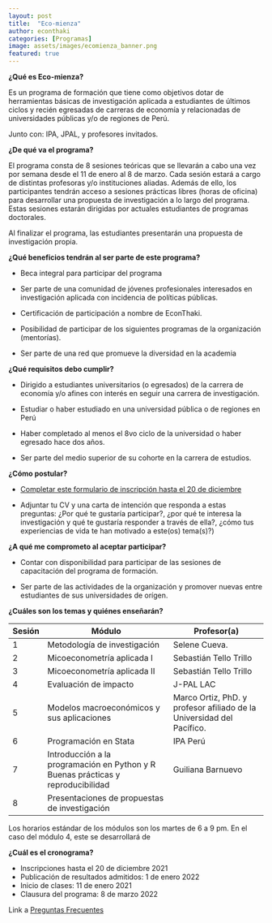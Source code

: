 ```yaml
---
layout: post
title:  "Eco-mienza"
author: econthaki
categories: [Programas]
image: assets/images/ecomienza_banner.png
featured: true
---
```




**¿Qué es Eco-mienza?**

Es un programa de formación que tiene como objetivos dotar de herramientas básicas de investigación aplicada a estudiantes de últimos ciclos y recién egresadas de carreras de economía y relacionadas de universidades públicas y/o de regiones de Perú. 

Junto con: IPA, JPAL, y profesores invitados.

**¿De qué va el programa?**

El programa consta de 8 sesiones teóricas que se llevarán a cabo una vez por semana desde el 11 de enero al 8 de marzo. Cada sesión estará a cargo de distintas profesoras y/o instituciones aliadas. Además de ello, los participantes tendrán acceso a sesiones prácticas libres (horas de oficina) para desarrollar una propuesta de investigación a lo largo del programa. Estas sesiones estarán dirigidas por actuales estudiantes de programas doctorales. 

Al finalizar el programa, las estudiantes presentarán una propuesta de investigación propia. 

**¿Qué beneficios tendrán al ser parte de este programa?**

- Beca integral para participar del programa

- Ser parte de una comunidad de jóvenes profesionales interesados en investigación aplicada con incidencia de políticas públicas. 

- Certificación de participación a nombre de EconThaki.

- Posibilidad de participar de los siguientes programas de la organización (mentorías).

- Ser parte de una red que promueve la diversidad en la academia

 

**¿Qué requisitos debo cumplir?**

- Dirigido a estudiantes universitarios (o egresados) de la carrera de economía y/o afines con interés en seguir una carrera de investigación. 

- Estudiar o haber estudiado en una universidad pública o de regiones en Perú

- Haber completado al menos el 8vo ciclo de la universidad o haber egresado hace dos años.

- Ser parte del medio superior de su cohorte en la carrera de estudios.

**¿Cómo postular?**

- [Completar este formulario de inscripción hasta el 20 de diciembre](https://docs.google.com/forms/d/e/1FAIpQLScv75oLKGh6wIar_BCClp8q2HTMr9v1t8DxraSLmqiIgWZg2w/viewform)

- Adjuntar tu CV y una carta de intención que responda a estas preguntas: ¿Por qué te gustaría participar?, ¿por qué te interesa la investigación y qué te gustaría responder a través de ella?, ¿cómo tus experiencias de vida te han motivado a este(os) tema(s)?)

**¿A qué me comprometo al aceptar participar?**

- Contar con disponibilidad para participar de las sesiones de capacitación del programa de formación. 

- Ser parte de las actividades de la organización y promover nuevas entre estudiantes de sus universidades de orígen. 

**¿Cuáles son los temas y quiénes enseñarán?**

 

| Sesión | Módulo                                                                      	  | Profesor(a)                   |
|--------|-----------------------------------------------------------------------------------|------------------------------------------------------------------------|
| 1      | Metodología de investigación                                                      | Selene Cueva.                                                          |
| 2      | Micoeconometría aplicada I                                                        | Sebastián Tello Trillo                                                 |
| 3      | Micoeconometría aplicada II                                                       | Sebastián Tello Trillo                                                 |
| 4      | Evaluación de impacto                                                             | J-PAL LAC                                                              |
| 5      | Modelos macroeconómicos y sus aplicaciones                                        | Marco Ortiz, PhD. y profesor afiliado de la Universidad del Pacífico.  |
| 6      | Programación en Stata                                                             | IPA Perú                                                               |
| 7      | Introducción a la programación en Python y R  Buenas prácticas y reproducibilidad | Guiliana Barnuevo                                                      |
| 8      | Presentaciones de propuestas de investigación                                     |                                                                        |


Los horarios estándar de los módulos son los martes de 6 a 9 pm. En el caso del módulo 4, este se desarrollará de 

**¿Cuál es el cronograma?**



* Inscripciones hasta el 20 de diciembre 2021
* Publicación de resultados admitidos: 1 de enero 2022
* Inicio de clases: 11 de enero 2021
* Clausura del programa: 8 de marzo 2022


Link a  [Preguntas Frecuentes][pregfreq-link]

[pregfreq-link]:   https://econthaki.github.io/recursos/2021/01/06/pregfreq.html

